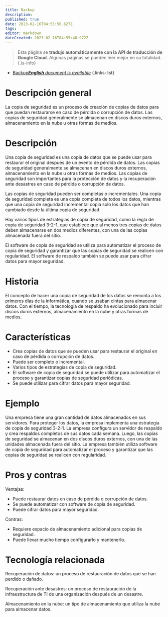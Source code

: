 ```yaml
---
title: Backup
description: 
published: true
date: 2023-02-16T04:55:50.627Z
tags: 
editor: markdown
dateCreated: 2023-02-16T04:55:48.972Z
---
```


> Esta página se **tradujo automáticamente con la API de traducción de Google Cloud**.
Algunas páginas se pueden leer mejor en su totalidad.{.is-info}



- [Backup***English** document is available*](/en/Knowledge-base/Dictionary/backup)
{.links-list}


# Descripción general
La copia de seguridad es un proceso de creación de copias de datos para que puedan restaurarse en caso de pérdida o corrupción de datos. Las copias de seguridad generalmente se almacenan en discos duros externos, almacenamiento en la nube u otras formas de medios.

# Descripción
Una copia de seguridad es una copia de datos que se puede usar para restaurar el original después de un evento de pérdida de datos. Las copias de seguridad generalmente se almacenan en discos duros externos, almacenamiento en la nube u otras formas de medios. Las copias de seguridad son importantes para la protección de datos y la recuperación ante desastres en caso de pérdida o corrupción de datos.

Las copias de seguridad pueden ser completas o incrementales. Una copia de seguridad completa es una copia completa de todos los datos, mientras que una copia de seguridad incremental copia solo los datos que han cambiado desde la última copia de seguridad.

Hay varios tipos de estrategias de copia de seguridad, como la regla de copia de seguridad 3-2-1, que establece que al menos tres copias de datos deben almacenarse en dos medios diferentes, con una de las copias almacenada fuera del sitio.

El software de copia de seguridad se utiliza para automatizar el proceso de copia de seguridad y garantizar que las copias de seguridad se realicen con regularidad. El software de respaldo también se puede usar para cifrar datos para mayor seguridad.

# Historia
El concepto de hacer una copia de seguridad de los datos se remonta a los primeros días de la informática, cuando se usaban cintas para almacenar datos. Con el tiempo, la tecnología de respaldo ha evolucionado para incluir discos duros externos, almacenamiento en la nube y otras formas de medios.

# Características
- Crea copias de datos que se pueden usar para restaurar el original en caso de pérdida o corrupción de datos.
- Puede ser completo o incremental.
- Varios tipos de estrategias de copia de seguridad.
- El software de copia de seguridad se puede utilizar para automatizar el proceso y garantizar copias de seguridad periódicas.
- Se puede utilizar para cifrar datos para mayor seguridad.

# Ejemplo
Una empresa tiene una gran cantidad de datos almacenados en sus servidores. Para proteger los datos, la empresa implementa una estrategia de copia de seguridad 3-2-1. La empresa configura un servidor de respaldo y crea respaldos completos de sus datos cada semana. Luego, las copias de seguridad se almacenan en dos discos duros externos, con una de las unidades almacenada fuera del sitio. La empresa también utiliza software de copia de seguridad para automatizar el proceso y garantizar que las copias de seguridad se realicen con regularidad.

# Pros y contras
Ventajas:
- Puede restaurar datos en caso de pérdida o corrupción de datos.
- Se puede automatizar con software de copia de seguridad.
- Puede cifrar datos para mayor seguridad.

Contras:
- Requiere espacio de almacenamiento adicional para copias de seguridad.
- Puede llevar mucho tiempo configurarlo y mantenerlo.

# Tecnología relacionada
Recuperación de datos: un proceso de restauración de datos que se han perdido o dañado.

Recuperación ante desastres: un proceso de restauración de la infraestructura de TI de una organización después de un desastre.

Almacenamiento en la nube: un tipo de almacenamiento que utiliza la nube para almacenar datos.